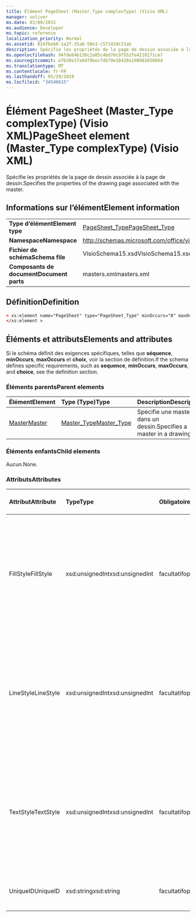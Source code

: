 ```yaml
---
title: Élément PageSheet (Master_Type complexType) (Visio XML)
manager: soliver
ms.date: 03/09/2015
ms.audience: Developer
ms.topic: reference
localization_priority: Normal
ms.assetid: 824fbeb0-1a2f-35a0-50e3-c57143dc21ab
description: Spécifie les propriétés de la page de dessin associée à la page de dessin.
ms.openlocfilehash: 94fde64b130c2a05c4bd70c97552fe4218171ce7
ms.sourcegitcommit: e7b38e37a9d79becfd679e10420a19890165606d
ms.translationtype: MT
ms.contentlocale: fr-FR
ms.lasthandoff: 05/29/2019
ms.locfileid: "34540615"
---
```

# <a name="pagesheet-element-master_type-complextype-visio-xml"></a><span data-ttu-id="8d6cd-103">Élément PageSheet (Master_Type complexType) (Visio XML)</span><span class="sxs-lookup"><span data-stu-id="8d6cd-103">PageSheet element (Master_Type complexType) (Visio XML)</span></span>

<span data-ttu-id="8d6cd-104">Spécifie les propriétés de la page de dessin associée à la page de dessin.</span><span class="sxs-lookup"><span data-stu-id="8d6cd-104">Specifies the properties of the drawing page associated with the master.</span></span>
  
## <a name="element-information"></a><span data-ttu-id="8d6cd-105">Informations sur l’élément</span><span class="sxs-lookup"><span data-stu-id="8d6cd-105">Element information</span></span>

|||
|:-----|:-----|
|<span data-ttu-id="8d6cd-106">**Type d’élément**</span><span class="sxs-lookup"><span data-stu-id="8d6cd-106">**Element type**</span></span> <br/> |[<span data-ttu-id="8d6cd-107">PageSheet_Type</span><span class="sxs-lookup"><span data-stu-id="8d6cd-107">PageSheet_Type</span></span>](pagesheet_type-complextypevisio-xml.md) <br/> |
|<span data-ttu-id="8d6cd-108">**Namespace**</span><span class="sxs-lookup"><span data-stu-id="8d6cd-108">**Namespace**</span></span> <br/> |http://schemas.microsoft.com/office/visio/2012/main  <br/> |
|<span data-ttu-id="8d6cd-109">**Fichier de schéma**</span><span class="sxs-lookup"><span data-stu-id="8d6cd-109">**Schema file**</span></span> <br/> |<span data-ttu-id="8d6cd-110">VisioSchema15.xsd</span><span class="sxs-lookup"><span data-stu-id="8d6cd-110">VisioSchema15.xsd</span></span>  <br/> |
|<span data-ttu-id="8d6cd-111">**Composants de document**</span><span class="sxs-lookup"><span data-stu-id="8d6cd-111">**Document parts**</span></span> <br/> |<span data-ttu-id="8d6cd-112">masters.xml</span><span class="sxs-lookup"><span data-stu-id="8d6cd-112">masters.xml</span></span>  <br/> |
   
## <a name="definition"></a><span data-ttu-id="8d6cd-113">Définition</span><span class="sxs-lookup"><span data-stu-id="8d6cd-113">Definition</span></span>

```XML
< xs:element name="PageSheet" type="PageSheet_Type" minOccurs="0" maxOccurs="1" >
</xs:element >
```

## <a name="elements-and-attributes"></a><span data-ttu-id="8d6cd-114">Éléments et attributs</span><span class="sxs-lookup"><span data-stu-id="8d6cd-114">Elements and attributes</span></span>

<span data-ttu-id="8d6cd-115">Si le schéma définit des exigences spécifiques, telles que **séquence**, **minOccurs**, **maxOccurs** et **choix**, voir la section de définition.</span><span class="sxs-lookup"><span data-stu-id="8d6cd-115">If the schema defines specific requirements, such as **sequence**, **minOccurs**, **maxOccurs**, and **choice**, see the definition section.</span></span> 
  
### <a name="parent-elements"></a><span data-ttu-id="8d6cd-116">Éléments parents</span><span class="sxs-lookup"><span data-stu-id="8d6cd-116">Parent elements</span></span>

|<span data-ttu-id="8d6cd-117">**Élément**</span><span class="sxs-lookup"><span data-stu-id="8d6cd-117">**Element**</span></span>|<span data-ttu-id="8d6cd-118">**Type (Type)**</span><span class="sxs-lookup"><span data-stu-id="8d6cd-118">**Type**</span></span>|<span data-ttu-id="8d6cd-119">**Description**</span><span class="sxs-lookup"><span data-stu-id="8d6cd-119">**Description**</span></span>|
|:-----|:-----|:-----|
|[<span data-ttu-id="8d6cd-120">Master</span><span class="sxs-lookup"><span data-stu-id="8d6cd-120">Master</span></span>](master-element-masters_type-complextypevisio-xml.md) <br/> |[<span data-ttu-id="8d6cd-121">Master_Type</span><span class="sxs-lookup"><span data-stu-id="8d6cd-121">Master_Type</span></span>](master_type-complextypevisio-xml.md) <br/> |<span data-ttu-id="8d6cd-122">Spécifie une master dans un dessin.</span><span class="sxs-lookup"><span data-stu-id="8d6cd-122">Specifies a master in a drawing.</span></span>  <br/> |
   
### <a name="child-elements"></a><span data-ttu-id="8d6cd-123">Éléments enfants</span><span class="sxs-lookup"><span data-stu-id="8d6cd-123">Child elements</span></span>

<span data-ttu-id="8d6cd-124">Aucun.</span><span class="sxs-lookup"><span data-stu-id="8d6cd-124">None.</span></span>
  
### <a name="attributes"></a><span data-ttu-id="8d6cd-125">Attributs</span><span class="sxs-lookup"><span data-stu-id="8d6cd-125">Attributes</span></span>

|<span data-ttu-id="8d6cd-126">**Attribut**</span><span class="sxs-lookup"><span data-stu-id="8d6cd-126">**Attribute**</span></span>|<span data-ttu-id="8d6cd-127">**Type**</span><span class="sxs-lookup"><span data-stu-id="8d6cd-127">**Type**</span></span>|<span data-ttu-id="8d6cd-128">**Obligatoire**</span><span class="sxs-lookup"><span data-stu-id="8d6cd-128">**Required**</span></span>|<span data-ttu-id="8d6cd-129">**Description**</span><span class="sxs-lookup"><span data-stu-id="8d6cd-129">**Description**</span></span>|<span data-ttu-id="8d6cd-130">**Valeurs possibles**</span><span class="sxs-lookup"><span data-stu-id="8d6cd-130">**Possible values**</span></span>|
|:-----|:-----|:-----|:-----|:-----|
|<span data-ttu-id="8d6cd-131">FillStyle</span><span class="sxs-lookup"><span data-stu-id="8d6cd-131">FillStyle</span></span>  <br/> |<span data-ttu-id="8d6cd-132">xsd:unsignedInt</span><span class="sxs-lookup"><span data-stu-id="8d6cd-132">xsd:unsignedInt</span></span>  <br/> |<span data-ttu-id="8d6cd-133">facultatif</span><span class="sxs-lookup"><span data-stu-id="8d6cd-133">optional</span></span>  <br/> |<span data-ttu-id="8d6cd-134">spécifie l’ID de la feuille de style à partir de laquelle hériter la mise en forme du remplissage.</span><span class="sxs-lookup"><span data-stu-id="8d6cd-134">specifies the ID of the style sheet from which to inherit fill formatting.</span></span> <span data-ttu-id="8d6cd-135">Il DOIT s’agit de la valeur de **l’attribut ID** associé à un **StyleSheet_Type** dans le dessin.</span><span class="sxs-lookup"><span data-stu-id="8d6cd-135">It MUST be the value of the **ID** attribute associated with a **StyleSheet_Type** in the drawing.</span></span>  <br/> |<span data-ttu-id="8d6cd-136">Valeurs du type xsd:unsignedInt.</span><span class="sxs-lookup"><span data-stu-id="8d6cd-136">Values of the xsd:unsignedInt type.</span></span>  <br/> |
|<span data-ttu-id="8d6cd-137">LineStyle</span><span class="sxs-lookup"><span data-stu-id="8d6cd-137">LineStyle</span></span>  <br/> |<span data-ttu-id="8d6cd-138">xsd:unsignedInt</span><span class="sxs-lookup"><span data-stu-id="8d6cd-138">xsd:unsignedInt</span></span>  <br/> |<span data-ttu-id="8d6cd-139">facultatif</span><span class="sxs-lookup"><span data-stu-id="8d6cd-139">optional</span></span>  <br/> |<span data-ttu-id="8d6cd-140">Spécifie l’ID de la feuille de style à partir de laquelle hériter la mise en forme des lignes.</span><span class="sxs-lookup"><span data-stu-id="8d6cd-140">Specifies the ID of the style sheet from which to inherit line formatting.</span></span> <span data-ttu-id="8d6cd-141">Il DOIT s’agit de la valeur de **l’attribut ID** associé à un **StyleSheet_Type** dans le dessin.</span><span class="sxs-lookup"><span data-stu-id="8d6cd-141">It MUST be the value of the **ID** attribute associated with a **StyleSheet_Type** in the drawing.</span></span>  <br/> |<span data-ttu-id="8d6cd-142">Valeurs du type xsd:unsignedInt.</span><span class="sxs-lookup"><span data-stu-id="8d6cd-142">Values of the xsd:unsignedInt type.</span></span>  <br/> |
|<span data-ttu-id="8d6cd-143">TextStyle</span><span class="sxs-lookup"><span data-stu-id="8d6cd-143">TextStyle</span></span>  <br/> |<span data-ttu-id="8d6cd-144">xsd:unsignedInt</span><span class="sxs-lookup"><span data-stu-id="8d6cd-144">xsd:unsignedInt</span></span>  <br/> |<span data-ttu-id="8d6cd-145">facultatif</span><span class="sxs-lookup"><span data-stu-id="8d6cd-145">optional</span></span>  <br/> |<span data-ttu-id="8d6cd-146">Spécifie l’ID de la feuille de style à partir de laquelle hériter la mise en forme du texte.</span><span class="sxs-lookup"><span data-stu-id="8d6cd-146">Specifies the ID of the style sheet from which to inherit text formatting.</span></span> <span data-ttu-id="8d6cd-147">Il DOIT s’agit de la valeur de **l’attribut ID** associé à un **StyleSheet_Type** dans le dessin.</span><span class="sxs-lookup"><span data-stu-id="8d6cd-147">It MUST be the value of the **ID** attribute associated with a **StyleSheet_Type** in the drawing.</span></span>  <br/> |<span data-ttu-id="8d6cd-148">Valeurs du type xsd:unsignedInt.</span><span class="sxs-lookup"><span data-stu-id="8d6cd-148">Values of the xsd:unsignedInt type.</span></span>  <br/> |
|<span data-ttu-id="8d6cd-149">UniqueID</span><span class="sxs-lookup"><span data-stu-id="8d6cd-149">UniqueID</span></span>  <br/> |<span data-ttu-id="8d6cd-150">xsd:string</span><span class="sxs-lookup"><span data-stu-id="8d6cd-150">xsd:string</span></span>  <br/> |<span data-ttu-id="8d6cd-151">facultatif</span><span class="sxs-lookup"><span data-stu-id="8d6cd-151">optional</span></span>  <br/> |<span data-ttu-id="8d6cd-152">ID unique de l’élément au sein de son élément parent.</span><span class="sxs-lookup"><span data-stu-id="8d6cd-152">The unique ID of the element within its parent element.</span></span>  <br/> |<span data-ttu-id="8d6cd-153">Valeurs du type xsd:string.</span><span class="sxs-lookup"><span data-stu-id="8d6cd-153">Values of the xsd:string type.</span></span>  <br/> |
   

